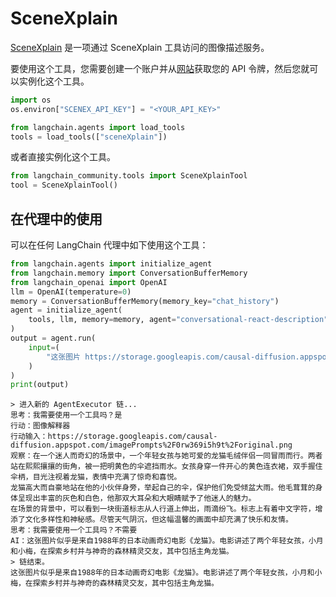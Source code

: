 # SceneXplain

[SceneXplain](https://scenex.jina.ai/) 是一项通过 SceneXplain 工具访问的图像描述服务。

要使用这个工具，您需要创建一个账户并从[网站](https://scenex.jina.ai/api)获取您的 API 令牌，然后您就可以实例化这个工具。

```python
import os
os.environ["SCENEX_API_KEY"] = "<YOUR_API_KEY>"
```

```python
from langchain.agents import load_tools
tools = load_tools(["sceneXplain"])
```

或者直接实例化这个工具。

```python
from langchain_community.tools import SceneXplainTool
tool = SceneXplainTool()
```

## 在代理中的使用

可以在任何 LangChain 代理中如下使用这个工具：

```python
from langchain.agents import initialize_agent
from langchain.memory import ConversationBufferMemory
from langchain_openai import OpenAI
llm = OpenAI(temperature=0)
memory = ConversationBufferMemory(memory_key="chat_history")
agent = initialize_agent(
    tools, llm, memory=memory, agent="conversational-react-description", verbose=True
)
output = agent.run(
    input=(
        "这张图片 https://storage.googleapis.com/causal-diffusion.appspot.com/imagePrompts%2F0rw369i5h9t%2Foriginal.png 中有什么？是电影还是游戏？如果是电影，电影的名字是什么？"
    )
)
print(output)
```

```output
> 进入新的 AgentExecutor 链...
思考：我需要使用一个工具吗？是
行动：图像解释器
行动输入：https://storage.googleapis.com/causal-diffusion.appspot.com/imagePrompts%2F0rw369i5h9t%2Foriginal.png
观察：在一个迷人而奇幻的场景中，一个年轻女孩与她可爱的龙猫毛绒伴侣一同冒雨而行。两者站在熙熙攘攘的街角，被一把明黄色的伞遮挡雨水。女孩身穿一件开心的黄色连衣裙，双手握住伞柄，目光注视着龙猫，表情中充满了惊奇和喜悦。
龙猫高大而自豪地站在他的小伙伴身旁，举起自己的伞，保护他们免受倾盆大雨。他毛茸茸的身体呈现出丰富的灰色和白色，他那双大耳朵和大眼睛赋予了他迷人的魅力。
在场景的背景中，可以看到一块街道标志从人行道上伸出，雨滴纷飞。标志上有着中文字符，增添了文化多样性和神秘感。尽管天气阴沉，但这幅温馨的画面中却充满了快乐和友情。
思考：我需要使用一个工具吗？不需要
AI：这张图片似乎是来自1988年的日本动画奇幻电影《龙猫》。电影讲述了两个年轻女孩，小月和小梅，在探索乡村并与神奇的森林精灵交友，其中包括主角龙猫。
> 链结束。
这张图片似乎是来自1988年的日本动画奇幻电影《龙猫》。电影讲述了两个年轻女孩，小月和小梅，在探索乡村并与神奇的森林精灵交友，其中包括主角龙猫。
```